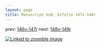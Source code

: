 ```yaml
---
layout: page
title: Manuscript msB, bifolio 147v-148r
---
```


prev: [146v-147r](../146v-147r/) next: [148v-149r](../148v-149r/)



[![Linked to zoomble image](http://www.homermultitext.org/iipsrv?IIIF=/project/homer/pyramidal/deepzoom/hmt/vbbifolio/v1/vb_147v_148r.tif/full/2000,/0/default.jpg)](http://www.homermultitext.org/ict2/?urn=urn:cite2:hmt:vbbifolio.v1:vb_147v_148r)

